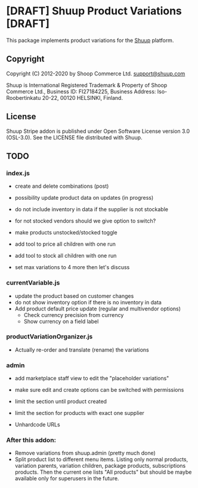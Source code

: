 # [DRAFT] Shuup Product Variations [DRAFT]

This package implements product variations for the [Shuup](https://shuup.com/) platform.

## Copyright

Copyright (C) 2012-2020 by Shoop Commerce Ltd. <support@shuup.com>

Shuup is International Registered Trademark & Property of Shoop Commerce Ltd.,
Business ID: FI27184225,
Business Address: Iso-Roobertinkatu 20-22, 00120 HELSINKI, Finland.

## License

Shuup Stripe addon is published under Open Software License version 3.0 (OSL-3.0).
See the LICENSE file distributed with Shuup.

## TODO

### index.js
  - create and delete combinations (post)
  - possibility update product data on updates (in progress)

  - do not include inventory in data if the supplier is not stockable
  - for not stocked vendors should we give option to switch?
  - make products unstocked/stocked toggle

  - add tool to price all children with one run
  - add tool to stock all children with one run
  - set max variations to 4 more then let's discuss

### currentVariable.js
  - update the product based on customer changes
  - do not show inventory option if there is no inventory in data
  - Add product default price update (regular and multivendor options)
    - Check currency precision from currency
    - Show currency on a field label

### productVariationOrganizer.js
  - Actually re-order and translate (rename) the variations

### admin
  - add marketplace staff view to edit the "placeholder variations"
  - make sure edit and create options can be switched with permissions
  - limit the section until product created
  - limit the section for products with exact one supplier

- Unhardcode URLs

### After this addon:
  - Remove variations from shuup.admin (pretty much done)
  - Split product list to different menu items. Listing only normal products, variation parents,
    variation children, package products, subscriptions products. Then the current one lists
    "All products" but should be maybe available only for superusers in the future.

